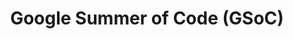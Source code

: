---
lang: en
layout: doc
permalink: /gsoc/
redirect_from:
- /GSoC/
redirect_to: https://doc.qubes-os.org/en/latest/developer/general/gsoc.html
ref: 33
title: Google Summer of Code (GSoC)
---